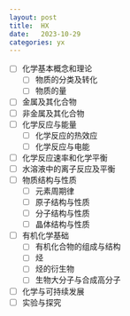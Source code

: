 ```yaml
---
layout: post
title:  HX
date:   2023-10-29
categories: yx
---
```


*   [ ] 化学基本概念和理论
    *   [ ] 物质的分类及转化
    *   [ ] 物质的量
*   [ ] 金属及其化合物
*   [ ] 非金属及其化合物
*   [ ] 化学反应与能量
    *   [ ] 化学反应的热效应
    *   [ ] 化学反应与电能
*   [ ] 化学反应速率和化学平衡
*   [ ] 水溶液中的离子反应及平衡
*   [ ] 物质结构与性质
    *   [ ] 元素周期律
    *   [ ] 原子结构与性质
    *   [ ] 分子结构与性质
    *   [ ] 晶体结构与性质
*   [ ] 有机化学基础
    *   [ ] 有机化合物的组成与结构
    *   [ ] 烃
    *   [ ] 烃的衍生物
    *   [ ] 生物大分子与合成高分子
*   [ ] 化学与可持续发展
*   [ ] 实验与探究